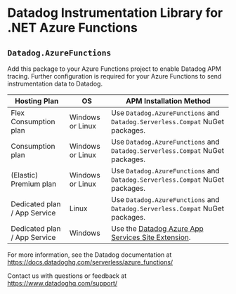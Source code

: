 # Datadog Instrumentation Library for .NET Azure Functions
## `Datadog.AzureFunctions`

Add this package to your Azure Functions project to enable Datadog APM tracing.
Further configuration is required for your Azure Functions to send instrumentation data to Datadog.

| Hosting Plan                 | OS               | APM Installation Method                                                                                                                            |
|------------------------------|------------------|----------------------------------------------------------------------------------------------------------------------------------------------------|
| Flex Consumption plan        | Windows or Linux | Use `Datadog.AzureFunctions` and `Datadog.Serverless.Compat` NuGet packages.                                                                       |
| Consumption plan             | Windows or Linux | Use `Datadog.AzureFunctions` and `Datadog.Serverless.Compat` NuGet packages.                                                                       |
| (Elastic) Premium plan       | Windows or Linux | Use `Datadog.AzureFunctions` and `Datadog.Serverless.Compat` NuGet packages.                                                                       |
| Dedicated plan / App Service | Linux            | Use `Datadog.AzureFunctions` and `Datadog.Serverless.Compat` NuGet packages.                                                                       |
| Dedicated plan / App Service | Windows          | Use the [Datadog Azure App Services Site Extension](https://docs.datadoghq.com/serverless/azure_app_services/azure_app_services_windows/?tab=net). |

For more information, see the Datadog documentation at https://docs.datadoghq.com/serverless/azure_functions/

Contact us with questions or feedback at https://www.datadoghq.com/support/
